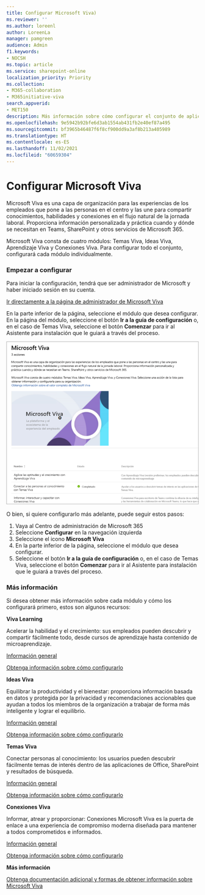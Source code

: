 ```yaml
---
title: Configurar Microsoft Viva)
ms.reviewer: ''
ms.author: loreenl
author: LoreenLa
manager: pamgreen
audience: Admin
f1.keywords:
- NOCSH
ms.topic: article
ms.service: sharepoint-online
localization_priority: Priority
ms.collection:
- M365-collaboration
- M365initiative-viva
search.appverid:
- MET150
description: Más información sobre cómo configurar el conjunto de aplicaciones de Microsoft Viva
ms.openlocfilehash: 9e5942b92bfe6d3ab1554ab431fb2e40ef87a495
ms.sourcegitcommit: bf3965b46487f6f8cf900dd9a3af8b213a405989
ms.translationtype: HT
ms.contentlocale: es-ES
ms.lasthandoff: 11/02/2021
ms.locfileid: "60659304"
---
```

# <a name="set-up-microsoft-viva"></a>Configurar Microsoft Viva
Microsoft Viva es una capa de organización para las experiencias de los empleados que pone a las personas en el centro y las une para compartir conocimientos, habilidades y conexiones en el flujo natural de la jornada laboral. Proporciona información personalizada y práctica cuando y dónde se necesitan en Teams, SharePoint y otros servicios de Microsoft 365. 

Microsoft Viva consta de cuatro módulos: Temas Viva, Ideas Viva, Aprendizaje Viva y Conexiones Viva. Para configurar todo el conjunto, configurará cada módulo individualmente.
 
### <a name="start-setting-up"></a>Empezar a configurar

Para iniciar la configuración, tendrá que ser administrador de Microsoft y haber iniciado sesión en su cuenta. 

[Ir directamente a la página de administrador de Microsoft Viva](https://admin.microsoft.com/Adminportal/Home?source=applauncher#/featureexplorer/collections/VivaExperiences)

En la parte inferior de la página, seleccione el módulo que desea configurar.
En la página del módulo, seleccione el botón **Ir a la guía de configuración** o, en el caso de Temas Viva, seleccione el botón **Comenzar** para ir al Asistente para instalación que le guiará a través del proceso.

![Página de administración de Viva](../media/viva-setup-page.png)



O bien, si quiere configurarlo más adelante, puede seguir estos pasos:
1.  Vaya al Centro de administración de Microsoft 365
2.  Seleccione **Configurar** en la navegación izquierda
3.  Seleccione el icono **Microsoft Viva**
4.  En la parte inferior de la página, seleccione el módulo que desea configurar.
5.  Seleccione el botón **Ir a la guía de configuración** o, en el caso de Temas Viva, seleccione el botón **Comenzar** para ir al Asistente para instalación que le guiará a través del proceso.

### <a name="more-information"></a>Más información
Si desea obtener más información sobre cada módulo y cómo los configurará primero, estos son algunos recursos:

**Viva Learning** 

Acelerar la habilidad y el crecimiento: sus empleados pueden descubrir y compartir fácilmente todo, desde cursos de aprendizaje hasta contenido de microaprendizaje.

[Información general](/microsoft-365/learning)

[Obtenga información sobre cómo configurarlo](/microsoft-365/learning/set-up-teams-admin-center)

**Ideas Viva**

Equilibrar la productividad y el bienestar: proporciona información basada en datos y protegida por la privacidad y recomendaciones accionables que ayudan a todos los miembros de la organización a trabajar de forma más inteligente y lograr el equilibrio.

[Información general](/viva/insights/introduction)

[Obtenga información sobre cómo configurarlo](/viva/insights/setup/setup-intro)

**Temas Viva**

Conectar personas al conocimiento: los usuarios pueden descubrir fácilmente temas de interés dentro de las aplicaciones de Office, SharePoint y resultados de búsqueda.

[Información general](/microsoft-365/knowledge/)

[Obtenga información sobre cómo configurarlo](/microsoft-365/knowledge/set-up-topic-experiences)

**Conexiones Viva**

Informar, atrear y proporcionar: Conexiones Microsoft Viva es la puerta de enlace a una experiencia de compromiso moderna diseñada para mantener a todos comprometidos e informados.

[Información general](/sharepoint/viva-connections-overview)

[Obtenga información sobre cómo configurarlo](/sharepoint/guide-to-setting-up-viva-connections)

**Más información**

[Obtenga documentación adicional y formas de obtener información sobre Microsoft Viva](/microsoft-365/viva)
